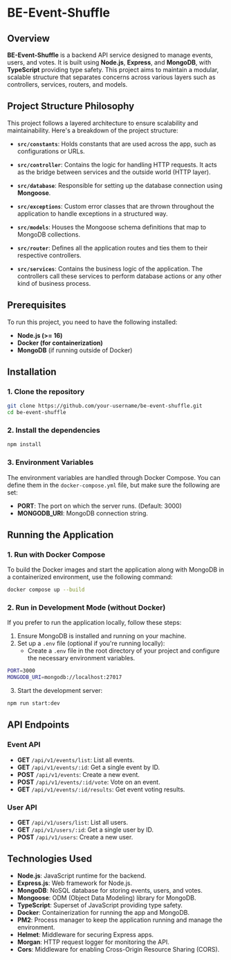 # BE-Event-Shuffle

## Overview

**BE-Event-Shuffle** is a backend API service designed to manage events, users, and votes. It is built using **Node.js**, **Express**, and **MongoDB**, with **TypeScript** providing type safety. This project aims to maintain a modular, scalable structure that separates concerns across various layers such as controllers, services, routers, and models.

## Project Structure Philosophy

This project follows a layered architecture to ensure scalability and maintainability. Here's a breakdown of the project structure:

- **`src/constants`**: Holds constants that are used across the app, such as configurations or URLs.
- **`src/controller`**: Contains the logic for handling HTTP requests. It acts as the bridge between services and the outside world (HTTP layer).

- **`src/database`**: Responsible for setting up the database connection using **Mongoose**.

- **`src/exceptions`**: Custom error classes that are thrown throughout the application to handle exceptions in a structured way.

- **`src/models`**: Houses the Mongoose schema definitions that map to MongoDB collections.

- **`src/router`**: Defines all the application routes and ties them to their respective controllers.

- **`src/services`**: Contains the business logic of the application. The controllers call these services to perform database actions or any other kind of business process.

## Prerequisites

To run this project, you need to have the following installed:

- **Node.js (>= 16)**
- **Docker (for containerization)**
- **MongoDB** (if running outside of Docker)

## Installation

### 1. Clone the repository

```bash
git clone https://github.com/your-username/be-event-shuffle.git
cd be-event-shuffle
```

### 2. Install the dependencies

```bash
npm install
```

### 3. Environment Variables

The environment variables are handled through Docker Compose. You can define them in the `docker-compose.yml` file, but make sure the following are set:

- **PORT**: The port on which the server runs. (Default: 3000)
- **MONGODB_URI**: MongoDB connection string.

## Running the Application

### 1. Run with Docker Compose

To build the Docker images and start the application along with MongoDB in a containerized environment, use the following command:

```bash
docker compose up --build
```

### 2. Run in Development Mode (without Docker)

If you prefer to run the application locally, follow these steps:

1. Ensure MongoDB is installed and running on your machine.
2. Set up a `.env` file (optional if you're running locally):
   - Create a `.env` file in the root directory of your project and configure the necessary environment variables.

```bash
PORT=3000
MONGODB_URI=mongodb://localhost:27017
```

3. Start the development server:

```bash
npm run start:dev
```

## API Endpoints

### Event API

- **GET** `/api/v1/events/list`: List all events.
- **GET** `/api/v1/events/:id`: Get a single event by ID.
- **POST** `/api/v1/events`: Create a new event.
- **POST** `/api/v1/events/:id/vote`: Vote on an event.
- **GET** `/api/v1/events/:id/results`: Get event voting results.

### User API

- **GET** `/api/v1/users/list`: List all users.
- **GET** `/api/v1/users/:id`: Get a single user by ID.
- **POST** `/api/v1/users`: Create a new user.

## Technologies Used

- **Node.js**: JavaScript runtime for the backend.
- **Express.js**: Web framework for Node.js.
- **MongoDB**: NoSQL database for storing events, users, and votes.
- **Mongoose**: ODM (Object Data Modeling) library for MongoDB.
- **TypeScript**: Superset of JavaScript providing type safety.
- **Docker**: Containerization for running the app and MongoDB.
- **PM2**: Process manager to keep the application running and manage the environment.
- **Helmet**: Middleware for securing Express apps.
- **Morgan**: HTTP request logger for monitoring the API.
- **Cors**: Middleware for enabling Cross-Origin Resource Sharing (CORS).
